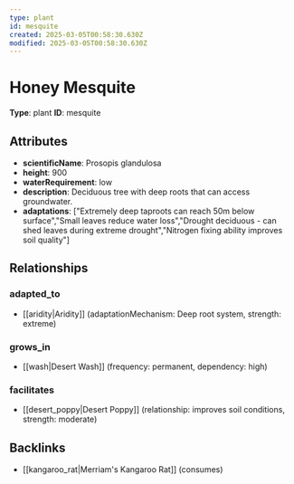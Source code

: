 ```yaml
---
type: plant
id: mesquite
created: 2025-03-05T00:58:30.630Z
modified: 2025-03-05T00:58:30.630Z
---
```


# Honey Mesquite

**Type**: plant
**ID**: mesquite

## Attributes

- **scientificName**: Prosopis glandulosa
- **height**: 900
- **waterRequirement**: low
- **description**: Deciduous tree with deep roots that can access groundwater.
- **adaptations**: ["Extremely deep taproots can reach 50m below surface","Small leaves reduce water loss","Drought deciduous - can shed leaves during extreme drought","Nitrogen fixing ability improves soil quality"]

## Relationships

### adapted_to

- [[aridity|Aridity]] (adaptationMechanism: Deep root system, strength: extreme)

### grows_in

- [[wash|Desert Wash]] (frequency: permanent, dependency: high)

### facilitates

- [[desert_poppy|Desert Poppy]] (relationship: improves soil conditions, strength: moderate)

## Backlinks

- [[kangaroo_rat|Merriam's Kangaroo Rat]] (consumes)

